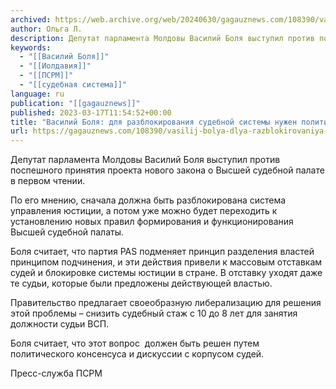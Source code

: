 ```yaml
---
archived: https://web.archive.org/web/20240630/gagauznews.com/108390/vasilij-bolya-dlya-razblokirovaniya-sudebnoj-sistemy-nuzhen-politicheskij-konsensus.html
author: Ольга Л.
description: Депутат парламента Молдовы Василий Боля выступил против поспешного принятия проекта нового закона о Высшей судебной палате в первом чтении. По его мнению, сначала должна быть разблокирована система управления юстиции, а потом уже можно будет переходить к установлению новых правил формирования и функционирования Высшей судебной палаты. Боля считает, что партия PAS подменяет принцип разделения властей принципом подчинения, и эти действия привели к массовым отставкам судей и блокировке системы юстиции в стране. В отставку уходят даже те судьи, которые были предложены действующей властью. Правительство предлагает своеобразную либерализацию для решения этой проблемы – снизить судебный стаж с 10 до 8 лет для занятия […]
keywords:
  - "[[Василий Боля]]"
  - "[[Иолдавия]]"
  - "[[ПСРМ]]"
  - "[[судебная система]]"
language: ru
publication: "[[gagauznews]]"
published: 2023-03-17T11:54:52+00:00
title: "Василий Боля: для разблокирования судебной системы нужен политический консенсус"
url: https://gagauznews.com/108390/vasilij-bolya-dlya-razblokirovaniya-sudebnoj-sistemy-nuzhen-politicheskij-konsensus.html
---
```


Депутат парламента Молдовы Василий Боля выступил против поспешного принятия проекта нового закона о Высшей судебной палате в первом чтении.

По его мнению, сначала должна быть разблокирована система управления юстиции, а потом уже можно будет переходить к установлению новых правил формирования и функционирования Высшей судебной палаты.

Боля считает, что партия PAS подменяет принцип разделения властей принципом подчинения, и эти действия привели к массовым отставкам судей и блокировке системы юстиции в стране. В отставку уходят даже те судьи, которые были предложены действующей властью.

Правительство предлагает своеобразную либерализацию для решения этой проблемы – снизить судебный стаж с 10 до 8 лет для занятия должности судьи ВСП.

Боля считает, что этот вопрос  должен быть решен путем политического консенсуса и дискуссии с корпусом судей.

Пресс-служба ПСРМ